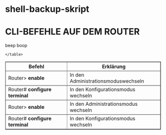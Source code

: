# shell-backup-skript
<html lang="de">
  <head>
    <meta charset="utf-8">
    <meta name="viewport" content="width=device-width, initial-scale=1.0">
    <title>website von Enes</title>
  </head>
  <body>
   <h1>CLI-BEFEHLE AUF DEM ROUTER</h1>
    <p>beep boop </p> 
	<table Border="1">
	<tr><th>Befehl</th><th>Erklärung</th><tr>

<tr><td>Router> <b>enable</b></td><td>In den Administrationsmoduswechseln</td></tr>
	<tr><td>Router# <b>configure terminal</b></td><td>In den Konfigurationsmodus wechseln</td></tr>
	
	</table>
  <tr><td>Router> <b>enable</b></td><td>In den Administrationsmodus	wechseln</td></tr>
	<tr><td>Router# <b>configure terminal</b></td><td>In den Konfigurationsmodus wechseln</td></tr>
